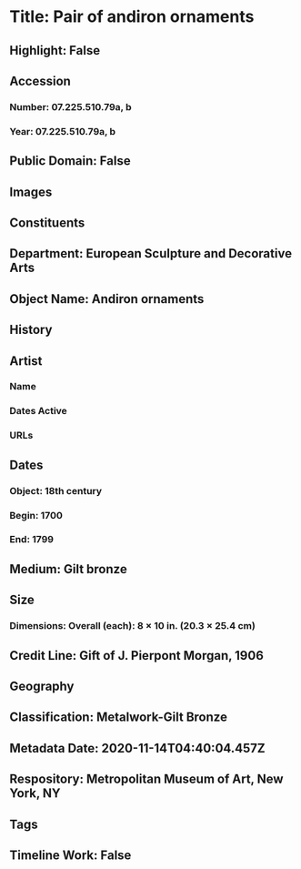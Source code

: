 # Title: Pair of andiron ornaments
## Highlight: False
## Accession
### Number: 07.225.510.79a, b
### Year: 07.225.510.79a, b
## Public Domain: False
## Images
## Constituents
## Department: European Sculpture and Decorative Arts
## Object Name: Andiron ornaments
## History
## Artist
### Name
### Dates Active
### URLs
## Dates
### Object: 18th century
### Begin: 1700
### End: 1799
## Medium: Gilt bronze
## Size
### Dimensions: Overall (each): 8 × 10 in. (20.3 × 25.4 cm)
## Credit Line: Gift of J. Pierpont Morgan, 1906
## Geography
## Classification: Metalwork-Gilt Bronze
## Metadata Date: 2020-11-14T04:40:04.457Z
## Respository: Metropolitan Museum of Art, New York, NY
## Tags
## Timeline Work: False